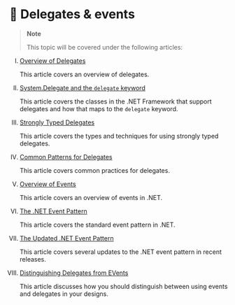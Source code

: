 # 🔧 Delegates & events

> **Note**
> 
> This topic will be covered under the following articles:

<style type="text/css">
ol {
    list-style-type: upper-roman;
}
</style>
1. [Overview of Delegates](delegates-overview.md)

    This article covers an overview of delegates.

2. [System.Delegate and the `delegate` keyword](delegate-class.md)

    This article covers the classes in the .NET Framework that support delegates    and how that maps to the `delegate` keyword.

3. [Strongly Typed Delegates](delegates-strongly-typed.md)

    This article covers the types and techniques for using strongly typed delegates.

4. [Common Patterns for Delegates](delegates-patterns.md)

    This article covers common practices for delegates.

5. [Overview of Events](events-overview.md)

    This article covers an overview of events in .NET.

6. [The .NET Event Pattern](event-pattern.md)

    This article covers the standard event pattern in .NET.

7. [The Updated .NET Event Pattern](modern-events.md)

    This article covers several updates to the .NET event pattern in recent releases.

8. [Distinguishing Delegates from EVents](distinguish-delegates-events.md)

    This article discusses how you should distinguish between using events and delegates in your designs.
 